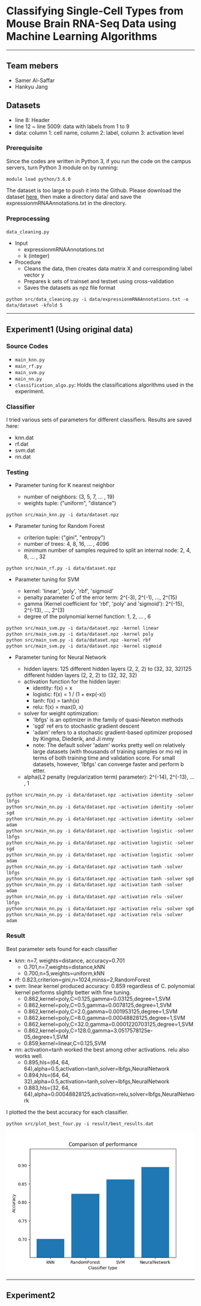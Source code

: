 # Classifying Single-Cell Types from Mouse Brain RNA-Seq Data using Machine Learning Algorithms

-----

## Team mebers

- Samer Al-Saffar
- Hankyu Jang

## Datasets

- line 8: Header
- line 12 ~ line 5009: data with labels from 1 to 9
- data: column 1: cell name, column 2: label, column 3: activation level

### Prerequisite

Since the codes are written in Python 3, if you run the code on the campus servers, turn Python 3 module on by running:

```
module load python/3.6.0
```

The dataset is too large to push it into the Github. Please download the dataset [here](https://drive.google.com/open?id=0B44YNR0bSKpQQ1kwR0pOZEZFM2M), then make a directory data/ and save the expressionmRNAAnnotations.txt in the directory.

### Preprocessing

`data_cleaning.py`

- Input
    - expressionmRNAAnnotations.txt
    - k (integer)
- Procedure
    - Cleans the data, then creates data matrix X and corresponding label vector y
    - Prepares k sets of trainset and testset using cross-validation
    - Saves the datasets as npz file format

```
python src/data_cleaning.py -i data/expressionmRNAAnnotations.txt -o data/dataset -kfold 5
```

-----

## Experiment1 (Using original data)

### Source Codes

- `main_knn.py`
- `main_rf.py`
- `main_svm.py`
- `main_nn.py`
- `classification_algo.py`: Holds the classifications algorithms used in the experiment.

### Classifier 

I tried various sets of parameters for different classifiers. Results are saved here:

- knn.dat
- rf.dat
- svm.dat
- nn.dat

### Testing

- Parameter tuning for K nearest neighbor

    - number of neighbors: (3, 5, 7, ... , 19)
    - weights tuple: ("uniform", "distance")

```
python src/main_knn.py -i data/dataset.npz
```

- Parameter tuning for Random Forest

    - criterion tuple: ("gini", "entropy")
    - number of trees: 4, 8, 16, ... , 4096
    - minimum number of samples required to split an internal node: 2, 4, 8, ... , 32

```
python src/main_rf.py -i data/dataset.npz
```

- Parameter tuning for SVM

    - kernel: 'linear', 'poly', 'rbf', 'sigmoid'
    - penalty parameter C of the error term: 2^(-3), 2^(-1), ..., 2^(15)
    - gamma (Kernel coefficient for 'rbf', 'poly' and 'sigmoid'): 2^(-15), 2^(-13), ..., 2^(3)
    - degree of the polynomial kernel function: 1, 2, ... , 6

```
python src/main_svm.py -i data/dataset.npz -kernel linear
python src/main_svm.py -i data/dataset.npz -kernel poly
python src/main_svm.py -i data/dataset.npz -kernel rbf
python src/main_svm.py -i data/dataset.npz -kernel sigmoid
```

- Parameter tuning for Neural Network

    - hidden layers: 125 different hidden layers (2, 2, 2) to (32, 32, 32)125 different hidden layers (2, 2, 2) to (32, 32, 32)
    - activation function for the hidden layer: 
        - identity: f(x) = x
        - logistic: f(x) = 1 / (1 + exp(-x))
        - tanh: f(x) = tanh(x)
        - relu: f(x) = max(0, x)
    - solver for weight optimization:
        - 'lbfgs' is an optimizer in the family of quasi-Newton methods
        - 'sgd' ref    ers to stochastic gradient descent
        - 'adam' refers to a stochastic gradient-based optimizer proposed by Kingma, Diederik, and Ji    mmy
        - note: The default solver 'adam' works pretty well on relatively large datasets (with thousands of training samples or mo    re) in terms of both training time and validation score. For small datasets, however, 'lbfgs' can converge faster and perform b    etter. 
    - alpha(L2 penalty (regularization term) parameter): 2^(-14), 2^(-13), ... , 1

```
python src/main_nn.py -i data/dataset.npz -activation identity -solver lbfgs
python src/main_nn.py -i data/dataset.npz -activation identity -solver sgd
python src/main_nn.py -i data/dataset.npz -activation identity -solver adam
python src/main_nn.py -i data/dataset.npz -activation logistic -solver lbfgs
python src/main_nn.py -i data/dataset.npz -activation logistic -solver sgd
python src/main_nn.py -i data/dataset.npz -activation logistic -solver adam
python src/main_nn.py -i data/dataset.npz -activation tanh -solver lbfgs
python src/main_nn.py -i data/dataset.npz -activation tanh -solver sgd
python src/main_nn.py -i data/dataset.npz -activation tanh -solver adam
python src/main_nn.py -i data/dataset.npz -activation relu -solver lbfgs
python src/main_nn.py -i data/dataset.npz -activation relu -solver sgd
python src/main_nn.py -i data/dataset.npz -activation relu -solver adam
```

### Result

Best parameter sets found for each classifier

- knn: n=7, weights=distance, accuracy=0.701
    - 0.701,n=7,weights=distance,kNN
    - 0.700,n=5,weights=uniform,kNN
- rf: 0.823,criterion=gini,n=1024,minss=2,RandomForest
- svm: linear kernel produced accuracy: 0.859 regardless of C. polynomial kernel performs slightly better with fine tuning.
    - 0.862,kernel=poly,C=0.125,gamma=0.03125,degree=1,SVM
    - 0.862,kernel=poly,C=0.5,gamma=0.0078125,degree=1,SVM
    - 0.862,kernel=poly,C=2.0,gamma=0.001953125,degree=1,SVM
    - 0.862,kernel=poly,C=8.0,gamma=0.00048828125,degree=1,SVM
    - 0.862,kernel=poly,C=32.0,gamma=0.0001220703125,degree=1,SVM
    - 0.862,kernel=poly,C=128.0,gamma=3.0517578125e-05,degree=1,SVM
    - 0.859,kernel=linear,C=0.125,SVM 
- nn: activation=tanh worked the best among other activations. relu also works well.
    - 0.895,hls=(64, 64, 64),alpha=0.5,activation=tanh,solver=lbfgs,NeuralNetwork
    - 0.894,hls=(64, 64, 32),alpha=0.5,activation=tanh,solver=lbfgs,NeuralNetwork
    - 0.883,hls=(32, 64, 64),alpha=0.00048828125,activation=relu,solver=lbfgs,NeuralNetwork

I plotted the the best accuracy for each classifier.

```
python src/plot_best_four.py -i result/best_results.dat
```

!["Accuracy comparison plot"](./plots/experiment1.png)

-----

## Experiment2
